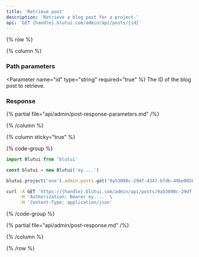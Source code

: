 ```yaml
---
title: 'Retrieve post'
description: 'Retrieve a blog post for a project.'
api: 'GET {handle}.blutui.com/admin/api/posts/{id}'
---
```


{% row %}

{% column %}
### Path parameters

<Parameter name="id" type="string" required="true" %}
The ID of the blog post to retrieve.
</Parameter>

### Response

{% partial file="api/admin/post-response-parameters.md" /%}

{% /column %}

{% column sticky="true" %}

{% code-group %}

```ts {% process=false filename="Node.js" %}
import Blutui from 'blutui'

const blutui = new Blutui('ey....')

blutui.project('one').admin.posts.get('9a53098c-29df-4347-bfdb-49be0850db29')
```

```bash {% process=false filename="cURL" %}
curl -X GET 'https://{handle}.blutui.com/admin/api/posts/9a53098c-29df-4347-bfdb-49be0850db29' \
     -H 'Authorization: Bearer ey....' \
     -H 'Content-Type: application/json'
```

{% /code-group %}

{% partial file="api/admin/post-response.md" /%}

{% /column %}

{% /row %}

